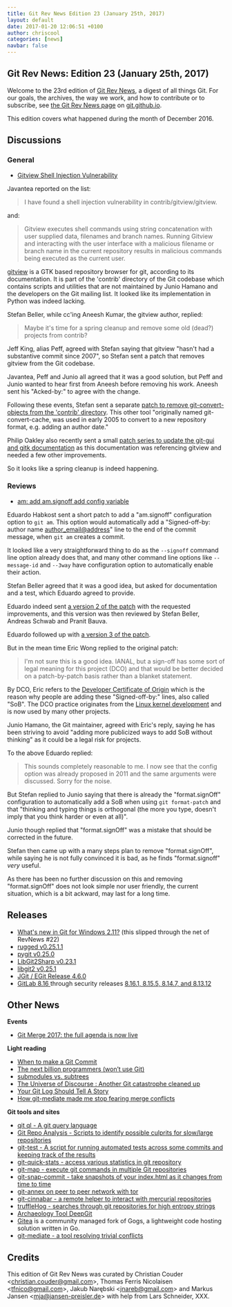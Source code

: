 ```yaml
---
title: Git Rev News Edition 23 (January 25th, 2017)
layout: default
date: 2017-01-20 12:06:51 +0100
author: chriscool
categories: [news]
navbar: false
---
```


## Git Rev News: Edition 23 (January 25th, 2017)

Welcome to the 23rd edition of [Git Rev News](https://git.github.io/rev_news/rev_news/),
a digest of all things Git. For our goals, the archives, the way we work, and how to contribute or to
subscribe, see [the Git Rev News page](https://git.github.io/rev_news/rev_news/) on [git.github.io](http://git.github.io).

This edition covers what happened during the month of December 2016.

## Discussions

### General

* [Gitview Shell Injection Vulnerability](https://public-inbox.org/git/20161227082922.8B7A813893D@mail.altsci.com/)

Javantea reported on the list:

> I have found a shell injection vulnerability in contrib/gitview/gitview.

and:

> Gitview executes shell commands using string concatenation with user
> supplied data, filenames and branch names. Running Gitview and
> interacting with the user interface with a malicious filename or
> branch name in the current repository results in malicious commands
> being executed as the current user.

[gitview](https://github.com/git/git/tree/v2.11.0/contrib/gitview) is
a GTK based repository browser for git, according to its
documentation. It is part of the 'contrib' directory of the Git
codebase which contains scripts and utilities that are not maintained
by Junio Hamano and the developers on the Git mailing list. It looked
like its implementation in Python was indeed lacking.

Stefan Beller, while cc'ing Aneesh Kumar, the gitview author, replied:

> Maybe it's time for a spring cleanup and remove some old (dead?)
> projects from contrib?

Jeff King, alias Peff, agreed with Stefan saying that gitview "hasn't
had a substantive commit since 2007", so Stefan sent a patch that
removes gitview from the Git codebase.

Javantea, Peff and Junio all agreed that it was a good solution, but
Peff and Junio wanted to hear first from Aneesh before removing his work.
Aneesh sent his "Acked-by:" to agree with the change.

Following these events, Stefan sent a separate
[patch to remove git-convert-objects from the 'contrib' directory](https://public-inbox.org/git/20161228180205.29213-1-sbeller@google.com/).
This other tool "originally named git-convert-cache, was used in early
2005 to convert to a new repository format, e.g. adding an author
date."

Philip Oakley also recently sent a small
[patch series to update the git-gui and gitk documentation](https://public-inbox.org/git/20170112213240.7972-1-philipoakley@iee.org/)
as this documentation was referencing gitview and needed a few other improvements.

So it looks like a spring cleanup is indeed happening.


### Reviews

* [am: add am.signoff add config variable](https://public-inbox.org/git/1482946838-28779-1-git-send-email-ehabkost@redhat.com/)

Eduardo Habkost sent a short patch to add a "am.signoff" configuration
option to `git am`. This option would automatically add a
"Signed-off-by: author name <author_email@address>" line to the end of
the commit message, when `git am` creates a commit.

It looked like a very straightforward thing to do as the `--signoff`
command line option already does that, and many other command line
options like `--message-id` and `--3way` have configuration option to
automatically enable their action.

Stefan Beller agreed that it was a good idea, but asked for
documentation and a test, which Eduardo agreed to provide.

Eduardo indeed sent
[a version 2 of the patch](https://public-inbox.org/git/20161228183501.15068-1-ehabkost@redhat.com/)
with the requested improvements, and this version was then reviewed by
Stefan Beller, Andreas Schwab and Pranit Bauva.

Eduardo followed up with
[a version 3 of the patch](https://public-inbox.org/git/20161228225544.16388-1-ehabkost@redhat.com/).

But in the mean time Eric Wong replied to the original patch:

> I'm not sure this is a good idea.  IANAL, but a sign-off
> has some sort of legal meaning for this project (DCO)
> and that would be better decided on a patch-by-patch basis
> rather than a blanket statement.

By DCO, Eric refers to the [Developer Certificate of Origin](https://github.com/git/git/blob/master/Documentation/SubmittingPatches#L251-L301)
which is the reason why people are adding these "Signed-off-by:"
lines, also called "SoB". The DCO practice originates from the
[Linux kernel development](https://tinylab.gitbooks.io/elinux/content/en/dev_portals/Legal_Issues/Developer_Certificate_Of_Origin/Developer_Certificate_Of_Origin.html)
and is now used by many other projects.

Junio Hamano, the Git maintainer, agreed with Eric's reply, saying he
has been striving to avoid "adding more publicized ways to add SoB
without thinking" as it could be a legal risk for projects.

To the above Eduardo replied:

> This sounds completely reasonable to me. I now see that the
> config option was already proposed in 2011 and the same arguments
> were discussed. Sorry for the noise.

But Stefan replied to Junio saying that there is already the
"format.signOff" configuration to automatically add a SoB when using
`git format-patch` and that "thinking and typing things is orthogonal
(the more you type, doesn't imply that you think harder or even at
all)".

Junio though replied that "format.signOff" was a mistake that should
be corrected in the future.

Stefan then came up with a many steps plan to remove "format.signOff",
while saying he is not fully convinced it is bad, as he finds
"format.signoff" *very* useful.

As there has been no further discussion on this and removing
"format.signOff" does not look simple nor user friendly, the current
situation, which is a bit ackward, may last for a long time.

<!--- ### Support -->

## Releases

 * [What's new in Git for Windows 2.11?](https://blogs.msdn.microsoft.com/visualstudioalm/2016/12/01/whats-new-in-git-for-windows-2-11/) (this slipped through the net of RevNews #22)
* [rugged v0.25.1.1](https://github.com/libgit2/rugged/releases/tag/v0.25.1.1)
* [pygit v0.25.0](https://github.com/libgit2/pygit2/releases/tag/v0.25.0)
* [LibGit2Sharp v0.23.1](https://github.com/libgit2/libgit2sharp/releases/tag/v0.23.1)
* [libgit2 v0.25.1](https://github.com/libgit2/libgit2/releases/tag/v0.25.1)
* [JGit / EGit Release 4.6.0](http://dev.eclipse.org/mhonarc/lists/jgit-dev/msg03245.html)
* [GitLab 8.16 ](https://about.gitlab.com/2017/01/22/gitlab-8-16-released/) through security releases [8.16.1, 8.15.5, 8.14.7, and 8.13.12](https://about.gitlab.com/2017/01/23/gitlab-8-dot-16-dot-1-security-release/)

## Other News

__Events__

 * [Git Merge 2017: the full agenda is now live](https://github.com/blog/2294-git-merge-2017-the-full-agenda-is-now-live)

__Light reading__

* [When to make a Git Commit](https://dev.to/gonedark/when-to-make-a-git-commit)
* [The next billion programmers (won’t use Git)](https://medium.com/@gerstenzang/the-next-billion-programmers-wont-use-git-5e8b0ea57886#.xg5ptwuoe)
* [submodules vs. subtrees](https://andrey.nering.com.br/2016/git-submodules-vs-subtrees/)
* [The Universe of Discourse : Another Git catastrophe cleaned up](http://blog.plover.com/prog/git-tastrophe.html)
* [Your Git Log Should Tell A Story](http://www.mokacoding.com/blog/your-git-log-should-tell-a-story/)
* [How git-mediate made me stop fearing merge conflicts](https://medium.com/@yairchu/how-git-mediate-made-me-stop-fearing-merge-conflicts-and-start-treating-them-like-an-easy-game-of-a2c71b919984#.b52n3ysjw)

__Git tools and sites__

 * [qit ql - A git query language](https://github.com/cloudson/gitql)
 * [Git Repo Analysis - Scripts to identify possible culprits for slow/large repositories](https://github.com/larsxschneider/git-repo-analysis)
 * [git-test - A script for running automated tests across some commits and keeping track of the results](http://public-inbox.org/git/1341c01a-aca7-699c-c53a-28d048614bfe@alum.mit.edu/)
* [git-quick-stats - access various statistics in git repository](https://github.com/arzzen/git-quick-stats/)
* [git-map - execute git commands in multiple Git repositories](https://github.com/icefox/git-map)
* [git-snap-commit - take snapshots of your index.html as it changes from time to time](https://github.com/mnafees/git-snap-commit)
* [git-annex on peer to peer network with tor](https://git-annex.branchable.com/tips/peer_to_peer_network_with_tor/)
* [git-cinnabar - a remote helper to interact with mercurial repositories](https://github.com/glandium/git-cinnabar)
* [truffleHog - searches through git repositories for high entropy strings](https://github.com/dxa4481/truffleHog)
* [Archaeology Tool DeepGit](http://www.syntevo.com/deepgit/)
* [Gitea](https://gitea.io/en-US/) is a community managed fork of Gogs, a lightweight code hosting solution written in Go.
* [git-mediate - a tool resolving trivial conflicts](https://github.com/Peaker/git-mediate)

## Credits

This edition of Git Rev News was curated by
Christian Couder &lt;<christian.couder@gmail.com>&gt;,
Thomas Ferris Nicolaisen &lt;<tfnico@gmail.com>&gt;,
Jakub Narębski &lt;<jnareb@gmail.com>&gt; and
Markus Jansen &lt;<mja@jansen-preisler.de>&gt;
with help from Lars Schneider, XXX.
